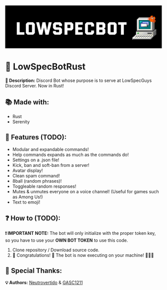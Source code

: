 ![](img/banner.png)

# 🦀 LowSpecBotRust

**📖 Description:** Discord Bot whose purpose is to serve at LowSpecGuys Discord Server. Now in Rust!

## 📚 Made with:

-   Rust
-   Serenity

## 🏅 Features (TODO):

-   Modular and expandable commands!
-   Help commands expands as much as the commands do!
-   Settings on a .json file!
-   Kick, ban and soft-ban from a server!
-   Avatar display!
-   Clean spam command!
-   8ball (random phrases)!
-   Toggleable random responses!
-   Mutes & unmutes everyone on a voice channel! (Useful for games such as Among Us!)
-   Text to emoji!

## ❓ How to (TODO):

**❗ IMPORTANT NOTE:** The bot will only initialize with the proper token key, so you have to use your **OWN BOT TOKEN** to use this code.

1. Clone repository / Download source code.
2. 🎉 Congratulations! 🎉 The bot is now executing on your machine! 👏👏👏

## 📣 Special Thanks:

**💡 Authors:** [Neutrovertido](https://github.com/Neutrovertido/) & [GASC1211](https://github.com/Gasc1211/)
